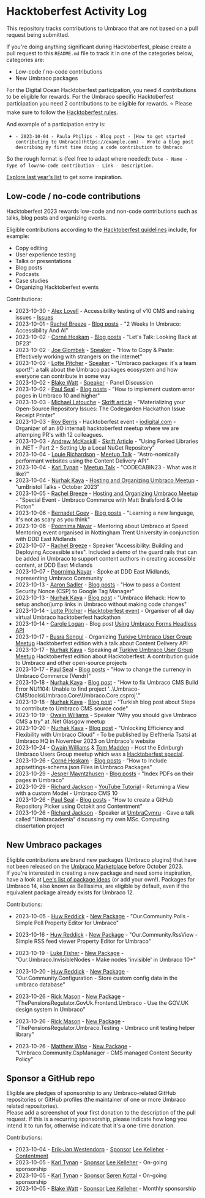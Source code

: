 # Hacktoberfest Activity Log
This repository tracks contributions to Umbraco that are not based on a pull request being submitted. 

If you're doing anything significant during Hacktoberfest, please create a pull request to this `README.md` file to track it in one of the categories below, categories are:
 - Low-code / no-code contributions
 - New Umbraco packages

For the Digital Ocean Hacktoberfest participation, you need 4 contributions to be eligible for rewards. For the Umbraco specific Hacktoberfest participation you need 2 contributions to be eligible for rewards. ⭐ Please make sure to follow the [Hacktoberfest rules](https://hacktoberfest.com/participation/#contributors).

And example of a participation entry is:

- `- 2023-10-04 - Paula Philips - Blog post - [How to get started contributing to Umbraco](https://example.com) - Wrote a blog post describing my first time doing a code contribution to Umbraco`

So the rough format is (feel free to adapt where needed): `Date - Name - Type of low/no-code contribution - Link - Description`.

[Explore last year's list](ARCHIVE2022.md) to get some inspiration.


## Low-code / no-code contributions

Hacktoberfest 2023 rewards low-code and non-code contributions such as talks, blog posts and organizing events.

Eligible contributions according to the [Hacktoberfest guidelines](https://hacktoberfest.com/participation/#low-or-non-code) include, for example:

- Copy editing
- User experience testing
- Talks or presentations
- Blog posts
- Podcasts
- Case studies
- Organizing Hacktoberfest events

Contributions:
- 2023-10-30 - [Alex Lovell](https://github.com/Truealex4) - Accessibility testing of v10 CMS and raising issues - [Issues](https://github.com/umbraco/Umbraco-CMS/issues?q=is%3Aissue+author%3ATruealex4+created%3A2023-10-01..2023-10-31+accessibility)
- 2023-10-01 - [Rachel Breeze](https://github.com/RachBreeze) - [Blog posts](https://www.rachelbreeze.dev/blogs/2-weeks-in-umbraco-accessibility-and-ai/) - "2 Weeks In Umbraco: Accessibility And AI"
- 2023-10-02 - [Corné Hoskam](https://github.com/cornehoskam) - [Blog posts](https://cornehoskam.com/posts/lets-talk-looking-back-at-df23) - "Let's Talk: Looking Back at DF23"
- 2023-10-02 - [Joe Glombek](https://github.com/glombek) - [Speaker](https://summit.umbraco.com/program/) - "How to Copy & Paste: Effectively working with strangers on the internet"
- 2023-10-02 - [Lotte Pitcher](https://github.com/LottePitcher) - [Speaker](https://summit.umbraco.com/program/) - "Umbraco packages: it's a team sport!": a talk about the Umbraco packages ecosystem and how everyone can contribute in some way
- 2023-10-02 - [Blake Watt](https://github.com/bkclerke) - [Speaker](https://summit.umbraco.com/program/) - Panel Discussion
- 2023-10-02 - [Paul Seal](https://github.com/prjseal) - [Blog posts](https://codeshare.co.uk/blog/how-to-implement-custom-error-pages-in-umbraco-10-and-higher/) - "How to implement custom error pages in Umbraco 10 and higher"
- 2023-10-03 - [Michael Latouche](https://github.com/mikecp) - [Skrift article](https://skrift.io/issues/materializing-your-open-source-repository-issues-the-codegarden-hackathon-issue-receipt-printer/) - "Materializing your Open-Source Repository Issues: The Codegarden Hackathon Issue Receipt Printer"
- 2023-10-03 - [Roy Berris](https://github.com/royberris) - Hacktoberfest event - [iodigital.com](https://iodigital.com) - Organizer of an (iO internal) hacktoberfest meetup where we are attemping PR's with 12 colleagues.
- 2023-10-03 - [Andrew McKaskill](https://github.com/andrewmckaskill) - [Skrift Article](https://skrift.io/issues/using-forked-libraries-in-net-part-2-setting-up-a-local-nuget-repository/) - "Using Forked Libraries in .NET - Part 2 - Setting Up a Local NuGet Repository"
- 2023-10-04 - [Louie Richardson](https://github.com/LouieRichardson99) - [Meetup Talk](https://www.meetup.com/umbristol/events/295949327/) - "Astro-nomically performant websites using the Content Delivery API"
- 2023-10-04 - [Karl Tynan](https://github.com/karltynan) - [Meetup Talk](https://www.meetup.com/umbristol/events/295949327/) - "CODECABIN23 - What was it like?"
- 2023-10-04 - [Nurhak Kaya](https://github.com/NurhakKaya) - [Hosting and Organizing Umbraco Meetup](https://www.meetup.com/umbristol/events/295949327/) - "umBristol Talks - October 2023"
- 2023-10-05 -  [Rachel Breeze](https://github.com/RachBreeze) - [Hosting and Organizing Umbraco Meetup](https://www.meetup.com/manchester-umbraco-meetup/events/296214145/) - "Special Event - Umbraco Commerce with Matt Brailsford & Ollie Picton"
- 2023-10-06 - [Bernadet Goey](https://github.com/BernadetGoey) - [Blog posts](https://tech.ilionx.com/learning-a-new-language-its-not-as-scary-as-you-think/) - "Learning a new language, it's not as scary as you think"
- 2023-10-06 - [Poornima Nayar](https://github.com/poornimanayar) - Mentoring about Umbraco at Speed Mentoring event organised in Nottingham Trent University in conjunction with DDD East Midlands
- 2023-10-07 - [Rachel Breeze](https://github.com/RachBreeze) - Speaker "Accessibility: Building and Deploying Accessible sites". Included a demo of the guard rails that can be added in Umbraco to support content authors in creating accessible content, at DDD East Midlands
- 2023-10-07 - [Poornima Nayar](https://github.com/poornimanayar) - Spoke at DDD East Midlands, representing Umbraco Community
- 2023-10-13 - [Aaron Sadler](https://github.com/AaronSadlerUK) - [Blog posts](https://umbhost.net/blog/2023/10/how-to-pass-a-content-security-nonce-csp-to-google-tag-manager) - "How to pass a Content Security Nonce (CSP) to Google Tag Manager"
- 2023-10-13 - [Nurhak Kaya](https://github.com/NurhakKaya) - [Blog post](https://www.nurhakkaya.com/2023/10/umbraco-lifehack-how-to-setup.html) - "Umbraco lifehack: How to setup anchor/jump links in Umbraco without making code changes"
- 2023-10-14 - [Lotte Pitcher](https://github.com/LottePitcher) - [Hacktoberfest event](https://www.meetup.com/umbraco-virtual/events/296099686/) - Organiser of all day virtual Umbraco hacktoberfest hackathon
- 2023-10-14 - [Carole Logan](https://github.com/crgrieve) - Blog post [Using Umbraco Forms Headless API](https://carole.dev/blog/using-umbraco-forms-headless-api/)
- 2023-10-17 - [Busra Sengul](https://github.com/busrasengul) - Organizing [Turkiye Umbraco User Group Meetup](https://www.meetup.com/turkiye-umbraco-user-group-kullanicilari-grubu/events/295947641/) Hacktoberfest edition with a talk about Content Delivery API
- 2023-10-17 - [Nurhak Kaya](https://github.com/NurhakKaya) - Speaking at [Turkiye Umbraco User Group Meetup](https://www.meetup.com/turkiye-umbraco-user-group-kullanicilari-grubu/events/295947641/) Hacktoberfest edition about Hacktoberfest: A contribution guide to Umbraco and other open-source projects
- 2023-10-17 - [Paul Seal](https://github.com/prjseal) - [Blog posts](https://codeshare.co.uk/blog/how-to-change-the-currency-in-umbraco-commerce-vendr/) - "How to change the currency in Umbraco Commerce (Vendr)" 
- 2023-10-18 - [Nurhak Kaya](https://github.com/NurhakKaya) - [Blog post](https://www.nurhakkaya.com/2023/10/how-to-fix-umbraco-cms-build-error.html) - "How to fix Umbraco CMS Build Error NU1104: Unable to find project '..\Umbraco-CMS\tools\Umbraco.Core\Umbraco.Core.csproj'."
- 2023-10-18 - [Nurhak Kaya](https://github.com/NurhakKaya) - [Blog post](https://www.nurhakkaya.com/2023/10/umbraco-cms-kaynak-koduna-katk-icin.html) - "Turkish blog post about Steps to contribute to Umbraco CMS source code"
- 2023-10-19 - [Owain Williams](https://github.com/OwainWilliams) - Speaker "Why you should give Umbraco CMS a try" at .Net Glasgow meetup
- 2023-10-20 - [Nurhak Kaya](https://github.com/NurhakKaya) - [Blog post](https://umbraco.com/blog/) - "Unlocking Efficiency and Flexibility with Umbraco Cloud" - To be published by Eleftheria Tsatsi at Umbraco HQ in November 2023 on Umbraco's website
- 2023-10-24 - [Owain Williams](https://github.com/OwainWilliams) & [Tom Madden](https://github.com/TwoMoreThings) - Host the Edinburgh Umbraco Users Group meetup which was a [Hacktoberfest special](https://www.meetup.com/edinburgh-umbraco-users-group/events/296507496/).
- 2023-10-26 - [Corné Hoskam](https://github.com/cornehoskam) - [Blog posts](https://cornehoskam.com/posts/how-to-include-appsettings-schema-json-files-in-umbraco-packages) - "How to Include appsettings-schema.json Files in Umbraco Packages"
- 2023-10-29 - [Jesper Mayntzhusen](https://github.com/jemayn) - [Blog posts](https://dev.to/jemayn/index-pdfs-on-their-pages-in-umbraco-30l1) - "Index PDFs on their pages in Umbraco"
- 2023-10-29 - [Richard Jackson](https://github.com/jacksorjacksor) - [YouTube Tutorial](https://youtu.be/RNesCW0AncM) - Returning a View with a custom Model - Umbraco CMS 10
- 2023-10-26 - [Paul Seal](https://github.com/prjseal) - [Blog posts](https://codeshare.co.uk/blog/how-to-create-a-github-repository-picker-using-octokit-and-contentment/) - "How to create a GitHub Repository Picker using Octokit and Contentment"
- 2023-10-26 - [Richard Jackson](https://github.com/jacksorjacksor) - Speaker at [UmbraCymru](https://www.meetup.com/umbracymru/events/296277693/) - Gave a talk called "Umbracademia" discussing my own MSc. Computing dissertation project
## New Umbraco packages

Eligible contributions are brand new packages (Umbraco plugins) that have not been released on the [Umbraco Marketplace](https://marketplace.umbraco.com/) before October 2023.  
If you're interested in creating a new package and need some inspiration, have a look at [Lee's list of package ideas](https://github.com/leekelleher/umbraco-package-ideas/issues) (or add your own!).
Packages for Umbraco 14, also known as Bellissima, are eligible by default, even if the equivalent package already exists for Umbraco 12.

Contributions:
- 2023-10-05 - [Huw Reddick](https://github.com/huwred) - [New Package](https://marketplace.umbraco.com/package/our.community.polls) - "Our.Community.Polls - Simple Poll Property Editor for Umbraco"
- 2023-10-16 - [Huw Reddick](https://github.com/huwred) - [New Package](https://marketplace.umbraco.com/package/our.community.rssview) - "Our.Community.RssView - Simple RSS feed viewer Property Editor for Umbraco"
- 2023-10-19 - [Luke Fisher](https://github.com/ljfio) - [New Package](https://marketplace.umbraco.com/package/our.umbraco.invisiblenodes) - "Our.Umbraco.InvisibleNodes - Make nodes 'invisible' in Umbraco 10+"
- 2023-10-20 - [Huw Reddick](https://github.com/huwred) - [New Package](https://marketplace.umbraco.com/package/our.community.configuration) - "Our.Community.Configuration - Store custom config data in the umbraco database"

- 2023-10-26 - [Rick Mason](https://github.com/sussexrick) - [New Package](https://marketplace.umbraco.com/package/ThePensionsRegulator.GovUk.Frontend.Umbraco) - "ThePensionsRegulator.GovUk.Frontend.Umbraco - Use the GOV.UK design system in Umbraco"
- 2023-10-26 - [Rick Mason](https://github.com/sussexrick) - [New Package](https://marketplace.umbraco.com/package/ThePensionsRegulator.Umbraco.Testing) - "ThePensionsRegulator.Umbraco.Testing - Umbraco unit testing helper library"

- 2023-10-26 - [Matthew Wise](https://github.com/Matthew-Wise) - [New Package](https://marketplace.umbraco.com/package/umbraco.community.cspmanager) - "Umbraco.Community.CspManager - CMS managed Content Security Policy"

## Sponsor a GitHub repo

Eligible are pledges of sponsorship to any Umbraco-related GitHub repositories or GitHub profiles (the maintainer of one or more Umbraco related repositories).  
Please add a screenshot of your first donation to the description of the pull request. If this is a recurring sponsorship, please indicate how long you intend it to run for, otherwise indicate that it's a one-time donation.

Contributions:
- 2023-10-04 - [Erik-Jan Westendorp](https://github.com/erikjanwestendorp) - [Sponsor](https://github.com/sponsors/leekelleher?sponsor=erikjanwestendorp) [Lee Kelleher](https://github.com/leekelleher) - [Contentment](https://github.com/leekelleher/umbraco-contentment)
- 2023-10-05 - [Karl Tynan](https://github.com/karltynan) - [Sponsor](https://github.com/sponsors/leekelleher) [Lee Kelleher](https://github.com/leekelleher) - On-going sponsorship
- 2023-10-05 - [Karl Tynan](https://github.com/karltynan) - [Sponsor](https://github.com/sponsors/skttl) [Søren Kottal](https://github.com/skttl) - On-going sponsorship
- 2023-10-05 - [Blake Watt](https://github.com/bkclerke) - [Sponsor](https://github.com/sponsors/leekelleher) [Lee Kelleher](https://github.com/leekelleher) - Monthly sponsorship

